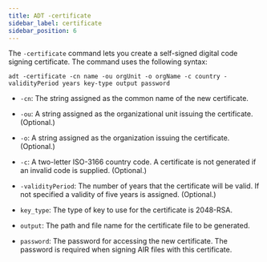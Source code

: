 ```yaml
---
title: ADT -certificate
sidebar_label: certificate
sidebar_position: 6
---
```


The `-certificate` command lets you create a self-signed digital code signing certificate. The command uses the following syntax:

```
adt -certificate -cn name -ou orgUnit -o orgName -c country -validityPeriod years key-type output password
```

- `-cn`: The string assigned as the common name of the new certificate.

- `-ou`: A string assigned as the organizational unit issuing the certificate. (Optional.)

- `-o`: A string assigned as the organization issuing the certificate. (Optional.)

- `-c`: A two-letter ISO-3166 country code. A certificate is not generated if an invalid code is supplied. (Optional.)

- `-validityPeriod`: The number of years that the certificate will be valid. If not specified a validity of five years is assigned. (Optional.)

- `key_type`: The type of key to use for the certificate is 2048-RSA.

- `output`: The path and file name for the certificate file to be generated.

- `password`: The password for accessing the new certificate. The password is required when signing AIR files with this certificate.